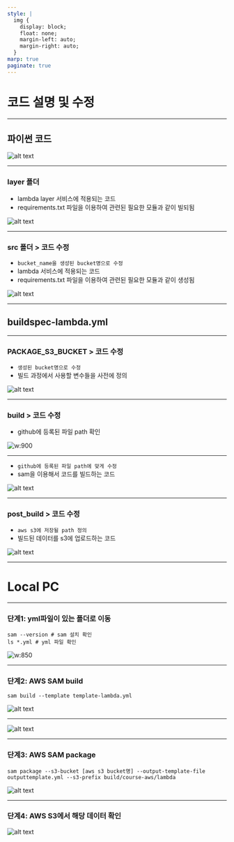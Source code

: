 ```yaml
---
style: |
  img {
    display: block;
    float: none;
    margin-left: auto;
    margin-right: auto;
  }
marp: true
paginate: true
---
```

# 코드 설명 및 수정 

---
## 파이썬 코드 
![alt text](image-12.png)

---
### layer 폴더 
- lambda layer 서비스에 적용되는 코드 
- requirements.txt 파일을 이용하여 관련된 필요한 모듈과 같이 빌되됨  

![alt text](image-13.png)

---
### src 폴더 > 코드 수정
- `bucket_name을 생성된 bucket명으로 수정`
- lambda 서비스에 적용되는 코드 
- requirements.txt 파일을 이용하여 관련된 필요한 모듈과 같이 생성됨

![alt text](image-14.png)

---
## buildspec-lambda.yml

---
### PACKAGE_S3_BUCKET > 코드 수정 
- `생성된 bucket명으로 수정`
- 빌드 과정에서 사용할 변수들을 사전에 정의

![alt text](image-15.png)

---
### build > 코드 수정 
- github에 등록된 파일 path 확인 

![w:900](image-17.png)

---
- `github에 등록된 파일 path에 맞게 수정` 
- sam을 이용해서 코드를 빌드하는 코드

![alt text](image-16.png)

---
### post_build > 코드 수정 
- `aws s3에 저장될 path 정의` 
- 빌드된 데이터를 s3에 업로드하는 코드 

![alt text](image-18.png)

---
# Local PC

---
### 단계1: yml파일이 있는 폴더로 이동 
```shell
sam --version # sam 설치 확인 
ls *.yml # yml 파일 확인 
```
![w:850](image-7.png)

---
### 단계2: AWS SAM build
```shell
sam build --template template-lambda.yml
```
![alt text](image-8.png)

---
![alt text](image-9.png)

---
### 단계3: AWS SAM package
```shell
sam package --s3-bucket [aws s3 bucket명] --output-template-file outputtemplate.yml --s3-prefix build/course-aws/lambda
```
![alt text](image-10.png)

---
### 단계4: AWS S3에서 해당 데이터 확인 
![alt text](image-11.png)


